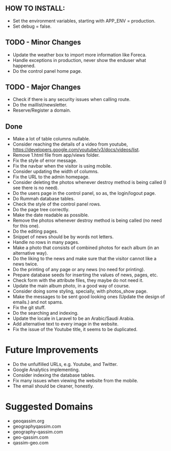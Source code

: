 
## HOW TO INSTALL:

- Set the environment variables, starting with APP_ENV = production.
- Set debug = false.

## TODO - Minor Changes

- Update the weather box to import more information like Foreca.
- Handle exceptions in production, never show the enduser what happened.
- Do the control panel home page.

## TODO - Major Changes
- Check if there is any security issues when calling route.
- Do the maillist/newsletter.
- Reserve/Register a domain.

## Done

- Make a lot of table columns nullable.
- Consider reaching the details of a video from youtube, https://developers.google.com/youtube/v3/docs/videos/list.
- Remove 1.html file from app/views folder.
- Fix the style of error message.
- Fix the navbar when the visitor is using mobile.
- Consider updating the width of columns.
- Fix the URL to the admin homepage.
- Consider deleting the photos whenever destroy method is being called (I see there is no need).
- Do the users page in the control panel, so as, the login/logout page.
- Do Rummah database tables.
- Check the style of the control panel rows.
- Do the page tree correctly.
- Make the date readable as possible.
- Remove the photos whenever destroy method is being called (no need for this one).
- Do the editing pages.
- Snippet of news should be by words not letters.
- Handle no rows in many pages.
- Make a photo that consists of combined photos for each album (in an alternative way).
- Do the liking to the news and make sure that the visitor cannot like a news twice.
- Do the printing of any page or any news (no need for printing).
- Prepare database seeds for inserting the values of news, pages, etc.
- Check form with the attribute files, they maybe do not need it.
- Update the main album photo, in a good way of course.
- Consider doing some styling, specially, with photos_show page.
- Make the messages to be sent good looking ones (Update the design of emails.) and not spams.
- Fix the git stuff.
- Do the searching and indexing.
- Update the locale in Laravel to be an Arabic/Saudi Arabia.
- Add alternative text to every image in the website.
- Fix the issue of the Youtube title, it seems to be duplicated.

# Future Improvements

- Do the unfulfilled URLs, e.g. Youtube, and Twitter.
- Google Analytics implementing.
- Consider indexing the database tables.
- Fix many issues when viewing the website from the mobile.
- The email should be cleaner, honestly.

# Suggested Domains
- geoqassim.org
- geographyqassim.com
- geography-qassim.com
- geo-qassim.com
- qassim-geo.com
